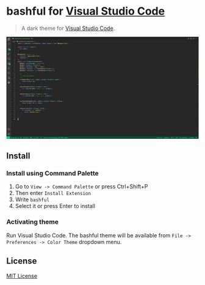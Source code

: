 # bashful for [Visual Studio Code](http://code.visualstudio.com)

> A dark theme for [Visual Studio Code](http://code.visualstudio.com).

![Screenshot](./screenshot.PNG)

## Install

### Install using Command Palette

1. Go to ` View -> Command Palette ` or press Ctrl+Shift+P
1. Then enter ` Install Extension `
1. Write ` bashful `
1. Select it or press Enter to install

### Activating theme

Run Visual Studio Code. The bashful theme will be available from ` File -> Preferences -> Color Theme ` dropdown menu.

## License

[MIT License](./LICENSE)
